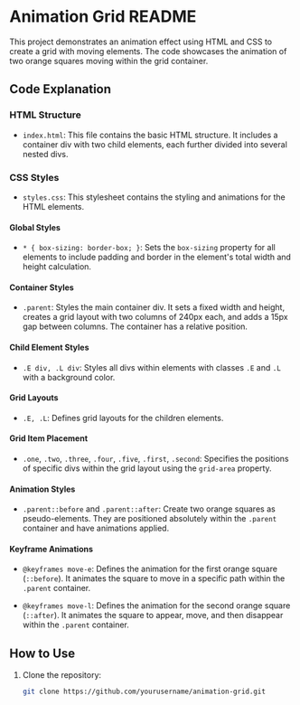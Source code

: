 # Animation Grid README

This project demonstrates an animation effect using HTML and CSS to create a grid with moving elements. The code showcases the animation of two orange squares moving within the grid container.

## Code Explanation

### HTML Structure

- `index.html`: This file contains the basic HTML structure. It includes a container div with two child elements, each further divided into several nested divs.

### CSS Styles

- `styles.css`: This stylesheet contains the styling and animations for the HTML elements.

#### Global Styles

- `* { box-sizing: border-box; }`: Sets the `box-sizing` property for all elements to include padding and border in the element's total width and height calculation.

#### Container Styles

- `.parent`: Styles the main container div. It sets a fixed width and height, creates a grid layout with two columns of 240px each, and adds a 15px gap between columns. The container has a relative position.

#### Child Element Styles

- `.E div, .L div`: Styles all divs within elements with classes `.E` and `.L` with a background color.

#### Grid Layouts

- `.E, .L`: Defines grid layouts for the children elements.

#### Grid Item Placement

- `.one`, `.two`, `.three`, `.four`, `.five`, `.first`, `.second`: Specifies the positions of specific divs within the grid layout using the `grid-area` property.

#### Animation Styles

- `.parent::before` and `.parent::after`: Create two orange squares as pseudo-elements. They are positioned absolutely within the `.parent` container and have animations applied.

#### Keyframe Animations

- `@keyframes move-e`: Defines the animation for the first orange square (`::before`). It animates the square to move in a specific path within the `.parent` container.

- `@keyframes move-l`: Defines the animation for the second orange square (`::after`). It animates the square to appear, move, and then disappear within the `.parent` container.

## How to Use

1. Clone the repository:

   ```bash
   git clone https://github.com/yourusername/animation-grid.git

